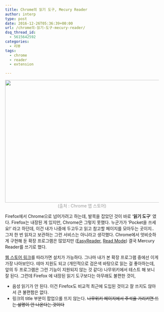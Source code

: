 ```yaml
---
title: Chrome의 읽기 도구, Mecury Reader
author: interp
type: post
date: 2016-12-26T05:36:39+00:00
url: /chrome의-읽기-도구-mecury-reader/
dsq_thread_id:
  - 5615642592
categories:
  - 리뷰
tags:
  - chrome
  - reader
  - extension

---
```

<p style="text-align: center;">
  <img class="aligncenter wp-image-790 size-full" src="http://interp.iwinv.net/wp-content/uploads/2016/12/unnamed.jpg" width="640" height="400" srcset="https://interp.blog/wp-content/uploads/2016/12/unnamed.jpg 640w, https://interp.blog/wp-content/uploads/2016/12/unnamed-300x188.jpg 300w" sizes="(max-width: 640px) 100vw, 640px" /> <span style="color: #999999;">(출처 : Chrome 앱 스토어)</span>
</p>

Firefox에서 Chrome으로 넘어가려고 하는데, 발목을 잡았던 것이 바로 &#8216;**읽기 도구**&#8216; 였다. Firefox는 내장된 게 있지만, Chrome은 그렇지 못했다. 누군가가 &#8216;Pocket을 쓰세요!&#8217; 라고 하던데, 이건 내가 나중에 두고두고 읽고 참고할 페이지를 모아두는 곳이지.. 그저 한 번 읽자고 보관하는 그런 서비스는 아니라고 생각했다. Chrome에서 엇비슷하게 구현해 둔 확장 프로그램은 많았지만 ([EasyReader][1], [Read Mode][2]) 결국 Mercury Reader를 쓰기로 했다.

[웹 스토어 링크][3]를 따라가면 설치가 가능하다. 그나마 내가 본 확장 프로그램 중에선 이게 가장 나아보인다. 테마 지원도 되고 (개인적으로 검은색 바탕으로 읽는 걸 좋아하는데, 앞의 두 프로그램은 그런 기능이 지원되지 않는 것 같다) 나무위키에서 테스트 해 보니 잘 된다. 그런데 Firefox 에 내장된 읽기 도구보다는 아무래도 불편한 것이,

  * 음성 읽기가 안 된다. 이건 Firefox도 비교적 최근에 도입된 것이고 잘 쓰지도 않아서 큰 불편함은 없다.
  * 링크의 title 부분이 팝업으롤 뜨지 않는다. <del>나무위키 페이지에서 주석을 가리키면 뜨는 설명이 안 나온다는 것이다</del>

&nbsp;

 [1]: https://chrome.google.com/webstore/detail/easyreader/boamfheepdiallipiieadpmnklbhadhc
 [2]: https://chrome.google.com/webstore/detail/read-mode/nagcaahojecfeopbghgihcabgiepploa?hl=ko
 [3]: https://chrome.google.com/webstore/detail/mercury-reader/oknpjjbmpnndlpmnhmekjpocelpnlfdi?hl=ko